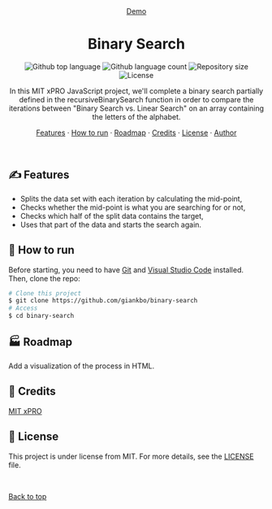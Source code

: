 <div align="center" id="top"> 
  <!-- <img src="./images/binary-and-linear-search.png" alt="Binary and Linear Search" width="300" height="150"/> -->

&#xa0;

<a href="https://giankbo.github.io/binary-search/" target="blank">Demo</a>

</div>

<h1 align="center">Binary Search</h1>

<p align="center">
  <img alt="Github top language" src="https://img.shields.io/github/languages/top/giankbo/binary-search?color=blue">

  <img alt="Github language count" src="https://img.shields.io/github/languages/count/giankbo/binary-search?color=blue">

  <img alt="Repository size" src="https://img.shields.io/github/repo-size/giankbo/binary-search?color=blue">

  <img alt="License" src="https://img.shields.io/github/license/giankbo/binary-search?color=brightgreen">
</p>

<p align="center" markdown="1">
  In this MIT xPRO JavaScript project, we'll complete a binary search partially defined in the recursiveBinarySearch function in order to compare the iterations between "Binary Search vs. Linear Search" on an array containing the letters of the alphabet. 
</p>

<p align="center">
   <a href="#writing_hand-features">Features</a>
   ·
   <a href="#checkered_flag-how-to-run">How to run</a>
   ·
   <a href="#factory-roadmap">Roadmap</a>
   ·
   <a href="#handshake-credits">Credits</a>
   ·
   <a href="#memo-license">License</a>
   ·
   <a href="https://github.com/giankbo" target="blank">Author</a>
</p>

<br>

## :writing_hand: Features

- Splits the data set with each iteration by calculating the mid-point,
- Checks whether the mid-point is what you are searching for or not,
- Checks which half of the split data contains the target,
- Uses that part of the data and starts the search again.

## :checkered_flag: How to run

Before starting, you need to have [Git](https://git-scm.com) and [Visual Studio Code](https://code.visualstudio.com/) installed. Then, clone the repo:

```bash
# Clone this project
$ git clone https://github.com/giankbo/binary-search
# Access
$ cd binary-search
```

## :factory: Roadmap

Add a visualization of the process in HTML.

## :handshake: Credits

<a href="https://xpro.mit.edu/" target="blank">MIT xPRO</a>

## :memo: License

This project is under license from MIT. For more details, see the [LICENSE](LICENSE.md) file.

&#xa0;

<a href="#top">Back to top</a>
